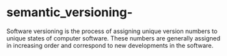 # semantic_versioning-
Software versioning is the process of assigning unique version numbers to unique states of computer software. These numbers are generally assigned in increasing order and correspond to new developments in the software.
